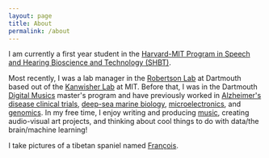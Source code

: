 ```yaml
---
layout: page
title: About
permalink: /about
---
```


I am currently a first year student in the <a class="text-accent" href="http://www.hms.harvard.edu/dms/shbt/">Harvard-MIT Program in Speech and Hearing Bioscience and Technology (SHBT)</a>.

Most recently, I was a lab manager in the <a class="text-accent" href="https://www.robertsonlab.com/">Robertson Lab</a> at Dartmouth based out of the <a class="text-accent" href="http://web.mit.edu/bcs/nklab/index.shtml">Kanwisher Lab</a> at MIT. Before that, I was in the Dartmouth <a class="text-accent" href="https://music.dartmouth.edu/graduate">Digital Musics</a> master's program and have previously worked in <a class="text-accent" href="http://www.abingtonneurology.com/">Alzheimer's disease clinical trials</a>, <a class="text-accent" href="http://www.personal.psu.edu/crf2/index.html">deep-sea marine biology</a>, <a class="text-accent" href="http://www.quanttera.com/aboutus.html">microelectronics</a>, and <a class="text-accent" href="https://caglab.org/">genomics</a>. In my free time, I enjoy writing and producing <a class="text-accent" href="https://soundcloud.com/sweatercore">music</a>, creating audio-visual art projects, and thinking about cool things to do with data/the brain/machine learning!

I take pictures of a tibetan spaniel named <a class="text-accent" href="https://www.instagram.com/jshoonm/">François</a>.